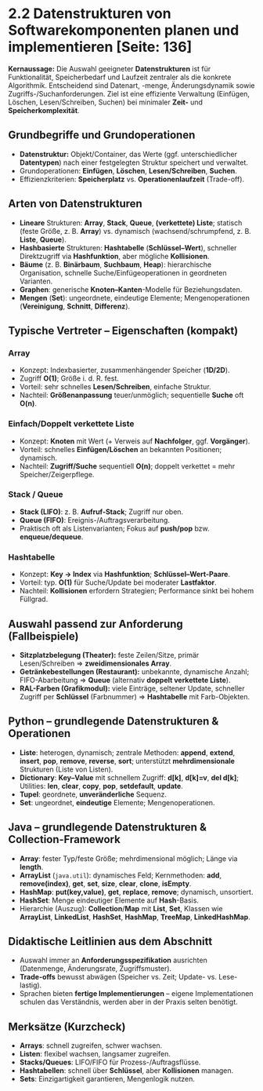 # 2.2 Datenstrukturen von Softwarekomponenten planen und implementieren [Seite: 136] 

**Kernaussage:** Die Auswahl geeigneter **Datenstrukturen** ist für Funktionalität, Speicherbedarf und Laufzeit zentraler als die konkrete Algorithmik. Entscheidend sind Datenart, -menge, Änderungsdynamik sowie Zugriffs-/Suchanforderungen. Ziel ist eine effiziente Verwaltung (Einfügen, Löschen, Lesen/Schreiben, Suchen) bei minimaler **Zeit-** und **Speicherkomplexität**.

## Grundbegriffe und Grundoperationen

* **Datenstruktur:** Objekt/Container, das Werte (ggf. unterschiedlicher **Datentypen**) nach einer festgelegten Struktur speichert und verwaltet.
* Grundoperationen: **Einfügen**, **Löschen**, **Lesen/Schreiben**, **Suchen**.
* Effizienzkriterien: **Speicherplatz** vs. **Operationenlaufzeit** (Trade-off).

## Arten von Datenstrukturen

* **Lineare** Strukturen: **Array**, **Stack**, **Queue**, **(verkettete) Liste**; statisch (feste Größe, z. B. **Array**) vs. dynamisch (wachsend/schrumpfend, z. B. **Liste**, **Queue**).
* **Hashbasierte** Strukturen: **Hashtabelle** (**Schlüssel–Wert**), schneller Direktzugriff via **Hashfunktion**, aber mögliche **Kollisionen**.
* **Bäume** (z. B. **Binärbaum**, **Suchbaum**, **Heap**): hierarchische Organisation, schnelle Suche/Einfügeoperationen in geordneten Varianten.
* **Graphen**: generische **Knoten–Kanten**-Modelle für Beziehungsdaten.
* **Mengen** (**Set**): ungeordnete, eindeutige Elemente; Mengenoperationen (**Vereinigung**, **Schnitt**, **Differenz**).

## Typische Vertreter – Eigenschaften (kompakt)

### **Array**

* Konzept: Indexbasierter, zusammenhängender Speicher (**1D/2D**).
* Zugriff **O(1)**; Größe i. d. R. fest.
* Vorteil: sehr schnelles **Lesen/Schreiben**, einfache Struktur.
* Nachteil: **Größenanpassung** teuer/unmöglich; sequentielle **Suche** oft **O(n)**.

### **Einfach/Doppelt verkettete Liste**

* Konzept: **Knoten** mit Wert (+ Verweis auf **Nachfolger**, ggf. **Vorgänger**).
* Vorteil: schnelles **Einfügen/Löschen** an bekannten Positionen; dynamisch.
* Nachteil: **Zugriff/Suche** sequentiell **O(n)**; doppelt verkettet = mehr Speicher/Zeigerpflege.

### **Stack / Queue**

* **Stack (LIFO)**: z. B. **Aufruf-Stack**; Zugriff nur oben.
* **Queue (FIFO)**: Ereignis-/Auftragsverarbeitung.
* Praktisch oft als Listenvarianten; Fokus auf **push/pop** bzw. **enqueue/dequeue**.

### **Hashtabelle**

* Konzept: **Key → Index** via **Hashfunktion**; **Schlüssel–Wert-Paare**.
* Vorteil: typ. **O(1)** für Suche/Update bei moderater **Lastfaktor**.
* Nachteil: **Kollisionen** erfordern Strategien; Performance sinkt bei hohem Füllgrad.

## Auswahl passend zur Anforderung (Fallbeispiele)

* **Sitzplatzbelegung (Theater):** feste Zeilen/Sitze, primär Lesen/Schreiben ⇒ **zweidimensionales Array**.
* **Getränkebestellungen (Restaurant):** unbekannte, dynamische Anzahl; FIFO-Abarbeitung ⇒ **Queue** (alternativ **doppelt verkettete Liste**).
* **RAL-Farben (Grafikmodul):** viele Einträge, seltener Update, schneller Zugriff per **Schlüssel** (Farbnummer) ⇒ **Hashtabelle** mit Farb-Objekten.

## Python – grundlegende Datenstrukturen & Operationen

* **Liste**: heterogen, dynamisch; zentrale Methoden: **append**, **extend**, **insert**, **pop**, **remove**, **reverse**, **sort**; unterstützt **mehrdimensionale** Strukturen (Liste von Listen).
* **Dictionary**: **Key–Value** mit schnellem Zugriff: **d[k]**, **d[k]=v**, **del d[k]**; Utilities: **len**, **clear**, **copy**, **pop**, **setdefault**, **update**.
* **Tupel**: geordnete, **unveränderliche** Sequenz.
* **Set**: ungeordnet, **eindeutige** Elemente; Mengenoperationen.

## Java – grundlegende Datenstrukturen & Collection-Framework

* **Array**: fester Typ/feste Größe; mehrdimensional möglich; Länge via **length**.
* **ArrayList** (`java.util`): dynamisches Feld; Kernmethoden: **add**, **remove(index)**, **get**, **set**, **size**, **clear**, **clone**, **isEmpty**.
* **HashMap**: **put(key,value)**, **get**, **replace**, **remove**; dynamisch, unsortiert.
* **HashSet**: Menge eindeutiger Elemente auf **Hash**-Basis.
* Hierarchie (Auszug): **Collection**/**Map** mit **List**, **Set**, Klassen wie **ArrayList**, **LinkedList**, **HashSet**, **HashMap**, **TreeMap**, **LinkedHashMap**.

## Didaktische Leitlinien aus dem Abschnitt

* Auswahl immer an **Anforderungsspezifikation** ausrichten (Datenmenge, Änderungsrate, Zugriffsmuster).
* **Trade-offs** bewusst abwägen (Speicher vs. Zeit; Update- vs. Lese-lastig).
* Sprachen bieten **fertige Implementierungen** – eigene Implementationen schulen das Verständnis, werden aber in der Praxis selten benötigt.

## Merksätze (Kurzcheck)

* **Arrays**: schnell zugreifen, schwer wachsen.
* **Listen**: flexibel wachsen, langsamer zugreifen.
* **Stacks/Queues**: LIFO/FIFO für Prozess-/Auftragsflüsse.
* **Hashtabellen**: schnell über **Schlüssel**, aber **Kollisionen** managen.
* **Sets**: Einzigartigkeit garantieren, Mengenlogik nutzen.
